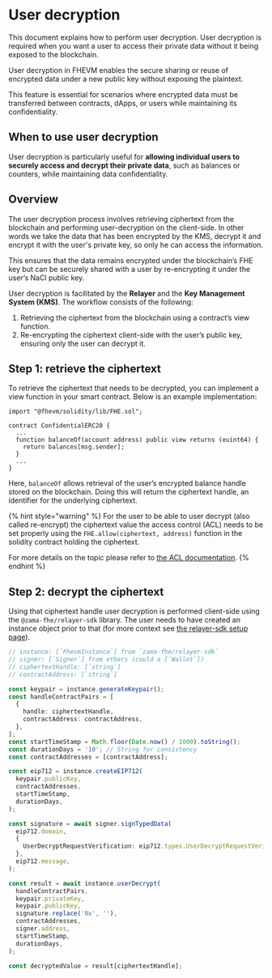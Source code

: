 # User decryption

This document explains how to perform user decryption.
User decryption is required when you want a user to access their private data without it being exposed to the blockchain.

User decryption in FHEVM enables the secure sharing or reuse of encrypted data under a new public key without exposing the plaintext.

This feature is essential for scenarios where encrypted data must be transferred between contracts, dApps, or users while maintaining its confidentiality.

## When to use user decryption

User decryption is particularly useful for **allowing individual users to securely access and decrypt their private data**, such as balances or counters, while maintaining data confidentiality.

## Overview

The user decryption process involves retrieving ciphertext from the blockchain and performing user-decryption on the client-side. In other words we take the data that has been encrypted by the KMS, decrypt it and encrypt it with the user's private key, so only he can access the information.

This ensures that the data remains encrypted under the blockchain’s FHE key but can be securely shared with a user by re-encrypting it under the user’s NaCl public key.

User decryption is facilitated by the **Relayer** and the **Key Management System (KMS)**. The workflow consists of the following:

1. Retrieving the ciphertext from the blockchain using a contract’s view function.
2. Re-encrypting the ciphertext client-side with the user’s public key, ensuring only the user can decrypt it.

## Step 1: retrieve the ciphertext

To retrieve the ciphertext that needs to be decrypted, you can implement a view function in your smart contract. Below is an example implementation:

```solidity
import "@fhevm/solidity/lib/FHE.sol";

contract ConfidentialERC20 {
  ...
  function balanceOf(account address) public view returns (euint64) {
    return balances[msg.sender];
  }
  ...
}
```

Here, `balanceOf` allows retrieval of the user’s encrypted balance handle stored on the blockchain.
Doing this will return the ciphertext handle, an identifier for the underlying ciphertext.

{% hint style="warning" %}
For the user to be able to user decrypt (also called re-encrypt) the ciphertext value the access control (ACL) needs to be set properly using the `FHE.allow(ciphertext, address)` function in the solidity contract holding the ciphertext.

For more details on the topic please refer to [the ACL documentation](https://docs.zama.ai/protocol/solidity-guides/solidity-guides/smart-contract/acl).
{% endhint %}

## Step 2: decrypt the ciphertext

Using that ciphertext handle user decryption is performed client-side using the `@zama-fhe/relayer-sdk` library.
The user needs to have created an instance object prior to that (for more context see [the relayer-sdk setup page](./initialization.md)).

```ts
// instance: [`FhevmInstance`] from `zama-fhe/relayer-sdk`
// signer: [`Signer`] from ethers (could a [`Wallet`])
// ciphertextHandle: [`string`]
// contractAddress: [`string`]

const keypair = instance.generateKeypair();
const handleContractPairs = [
  {
    handle: ciphertextHandle,
    contractAddress: contractAddress,
  },
];
const startTimeStamp = Math.floor(Date.now() / 1000).toString();
const durationDays = '10'; // String for consistency
const contractAddresses = [contractAddress];

const eip712 = instance.createEIP712(
  keypair.publicKey,
  contractAddresses,
  startTimeStamp,
  durationDays,
);

const signature = await signer.signTypedData(
  eip712.domain,
  {
    UserDecryptRequestVerification: eip712.types.UserDecryptRequestVerification,
  },
  eip712.message,
);

const result = await instance.userDecrypt(
  handleContractPairs,
  keypair.privateKey,
  keypair.publicKey,
  signature.replace('0x', ''),
  contractAddresses,
  signer.address,
  startTimeStamp,
  durationDays,
);

const decryptedValue = result[ciphertextHandle];
```

